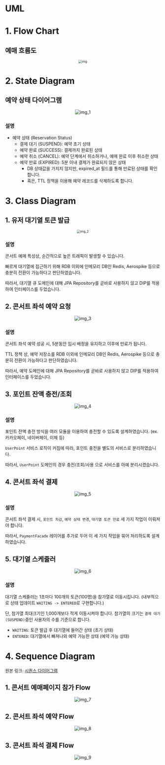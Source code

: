 # UML

# 1. Flow Chart

## 예매 흐름도

<div style="text-align: center;">
  <img src="../assets/doc/uml/img.png" alt="img" style="zoom: 70%"/>
</div>

# 2. State Diagram

## 예약 상태 다이어그램

<div style="text-align: center;">
  <img src="../assets/doc/uml/img_1.png" alt="img_1"/>
</div>

### 설명

- 예약 상태 (Reservation Status)
  - 결제 대기 (SUSPEND): 예약 초기 상태
  - 예약 완료 (SUCCESS): 결제까지 완료된 상태
  - 예약 취소 (CANCEL): 예약 단계에서 취소하거나, 예매 완료 이후 취소한 상태
  - 예약 만료 (EXPIRED): 5분 이내 결제가 완료되지 않은 상태
    - DB 상태값을 가지지 않지만, expired_at 필드를 통해 만료된 상태를 확인합니다.
    - 혹은, TTL 정책을 이용해 예약 레코드를 삭제하도록 합니다.

# 3. Class Diagram

## 1. 유저 대기열 토큰 발급

<div style="text-align: center;">
  <img src="../assets/doc/uml/img_2.png" alt="img_2" style="zoom: 70%"/>
</div>

### 설명

콘서트 예매 특성상, 순간적으로 높은 트래픽이 발생할 수 있습니다.

빠르게 대기열에 접근하기 위해 RDB 이외에 인메모리 DB인 Redis, Aerospike 등으로 충분히 전환이 가능하다고 판단하였습니다.

따라서, 대기열 큐 도메인에 대해 JPA Repository를 곧바로 사용하지 않고 DIP를 적용하여 인터페이스를 두었습니다.

## 2. 콘서트 좌석 예약 요청

<div style="text-align: center;">
  <img src="../assets/doc/uml/img_3.png" alt="img_3"/>
</div>

### 설명

콘서트 좌석 예약 성공 시, 5분동안 임시 배정을 유지하고 이후에 만료가 됩니다.

TTL 정책 상, 예약 저장소를 RDB 이외에 인메모리 DB인 Redis, Aerospike 등으로 충분히 전환이 가능하다고 판단하였습니다.

따라서, 예약 도메인에 대해 JPA Repository를 곧바로 사용하지 않고 DIP를 적용하여 인터페이스를 두었습니다.

## 3. 포인트 잔액 충전/조회

<div style="text-align: center;">
  <img src="../assets/doc/uml/img_4.png" alt="img_4"/>
</div>

### 설명

포인트 잔액 충전 방식을 여러 모듈을 이용하여 충전할 수 있도록 설계하였습니다. (ex. 카카오페이, 네이버페이, 이체 등)

`UserPoint` 서비스 로직이 커짐에 따라, 포인트 충전을 별도의 서비스로 분리하였습니다.

따라서, `UserPoint` 도메인의 경우 충전/조회/사용 으로 서비스를 아예 분리시켰습니다.

## 4. 콘서트 좌석 결제

<div style="text-align: center;">
  <img src="../assets/doc/uml/img_5.png" alt="img_5"/>
</div>

### 설명

콘서트 좌석 결제 시, `포인트 차감`, `예약 상태 변경`, `대기열 토큰 만료` 세 가지 작업이 이뤄져야 합니다.

따라서, `PaymentFacade` 레이어를 추가로 두어 이 세 가지 작업을 묶어 처리하도록 설계하였습니다.

## 5. 대기열 스케줄러

<div style="text-align: center;">
  <img src="../assets/doc/uml/img_6.png" alt="img_6"/>
</div>

### 설명

대기열 스케줄러는 1초마다 100개의 토큰(100명)을 참가열로 이동시킵니다. (내부적으로 상태 업데이트 `WAITING -> ENTERED`로 구현합니다.)

단, 참가열 최대크기인 1,000개보다 적게 이동시켜야 합니다. 참가열의 크기는 `결제 대기(SUSPEND)`중인 사용자의 수를 기준으로 합니다.

- `WAITING`: 토큰 발급 후 대기열에 들어간 상태 (초기 상태)
- `ENTERED`: 대기열에서 빠져나와 예약 가능한 상태 (예약 가능 상태)

# 4. Sequence Diagram

원본 링크: [시퀀스 다이어그램](https://drive.google.com/file/d/1IH1HSBezoGBOSaWsgjdwsolf6CpFlYlR/view?usp=sharing)

## 1. 콘서트 예매페이지 참가 Flow

<div style="text-align: center;">
  <img src="../assets/doc/uml/img_7.png" alt="img_7"/>
</div>

## 2. 콘서트 좌석 예약 Flow

<div style="text-align: center;">
  <img src="../assets/doc/uml/img_8.png" alt="img_8"/>
</div>

## 3. 콘서트 좌석 결제 Flow

<div style="text-align: center;">
  <img src="../assets/doc/uml/img_9.png" alt="img_9"/>
</div>
